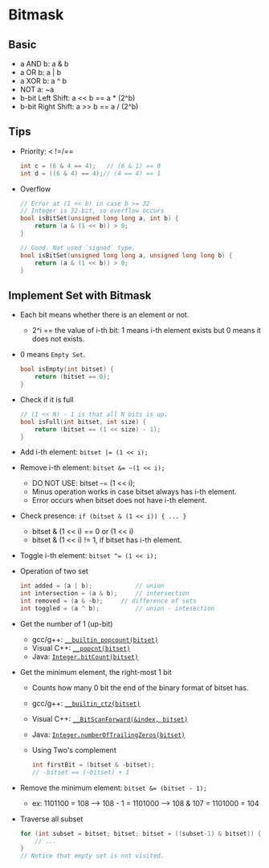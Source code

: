 # Bitmask

## Basic

- a AND b: a & b
- a OR b: a | b
- a XOR b: a ^ b
- NOT a: ~a
- b-bit Left Shift: a << b  == a * (2^b)
- b-bit Right Shift: a >> b == a / (2^b)

## Tips

- Priority: < !=/==

	``` c++
	int c = (6 & 4 == 4);	// (6 & 1) == 0
	int d = ((6 & 4) == 4);// (4 == 4) == 1
	```

- Overflow

	``` c++
	// Error at (1 << b) in case b >= 32
	// Integer is 32-bit, so overflow occurs
	bool isBitSet(unsigned long long a, int b) {
		return (a & (1 << b)) > 0;
	}
	
	// Good. Not used `signed` type.
	bool isBitSet(unsigned long long a, unsigned long long b) {
		return (a & (1 << b)) > 0;
	}
	```

## Implement Set with Bitmask

- Each bit means whether there is an element or not.
	- 2^i == the value of i-th bit: 1 means i-th element exists but 0 means it does not exists.

- 0 means `Empty Set`.

	``` c++
	bool isEmpty(int bitset) {
		return (bitset == 0);
	}
	```

- Check if it is full

	``` c++
	// (1 << N) - 1 is that all N bits is up.
	bool isFull(int bitset, int size) {
		return (bitset == (1 << size) - 1);
	}
	```

- Add i-th element: `bitset |= (1 << i);`
- Remove i-th element: `bitset &= ~(1 << i);`
	- DO NOT USE: bitset -= (1 << i);
	- Minus operation works in case bitset always has i-th element.
	- Error occurs when bitset does not have i-th element.
- Check presence: `if (bitset & (1 << i)) { ... }`
	- bitset & (1 << i) == 0 or (1 << i)
	- bitset & (1 << i) != 1, if bitset has i-th element.
- Toggle i-th element: `bitset ^= (1 << i);`
- Operation of two set

	``` c++
	int added = (a | b);			// union
	int intersection = (a & b);		// intersection
	int removed = (a & ~b);		// difference of sets
	int toggled = (a ^ b);			// union - intesection
	```

- Get the number of 1 (up-bit)
	- gcc/g++: [`__builtin_popcount(bitset)`]()
	- Visual C++: [`__popcnt(bitset)`]()
	- Java: [`Integer.bitCount(bitset)`]()

- Get the minimum element, the right-most 1 bit
	- Counts how many 0 bit the end of the binary format of bitset has.
	- gcc/g++: [`__builtin_ctz(bitset)`]()
	- Visual C++: [`__BitScanForward(&index, bitset)`]()
	- Java: [`Integer.numberOfTrailingZeros(bitset)`]()
	- Using Two's complement

		``` c++
		int firstBit = (bitset & -bitset);
		// -bitset == (~bitset) + 1
		```

- Remove the minimum element: `bitset &= (bitset - 1);`
	- ex: 1101100 = 108 --> 108 - 1 = 1101000 --> 108 & 107 = 1101000 = 104
- Traverse all subset

	``` c++
	for (int subset = bitset; bitset; bitset = ((subset-1) & bitset)) {
		// ...
	}
	// Notice that empty set is not visited.
	```
